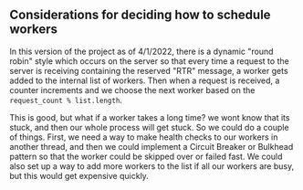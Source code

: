 ## Considerations for deciding how to schedule workers

In this version of the project as of 4/1/2022, there is a dynamic "round robin" style which occurs on the server so that every time a request to the server is receiving containing the reserved "RTR" message, a worker gets added to the internal list of workers. Then when a request is received, a counter increments and we choose the next worker based on the `request_count % list.length`. 

This is good, but what if a worker takes a long time? we wont know that its stuck, and then our whole process will get stuck. So we could do a couple of things. First, we need a way to make health checks to our workers in another thread, and then we could implement a Circuit Breaker or Bulkhead pattern so that the worker could be skipped over or failed fast. We could also set up a way to add more workers to the list if all our workers are busy, but this would get expensive quickly. 